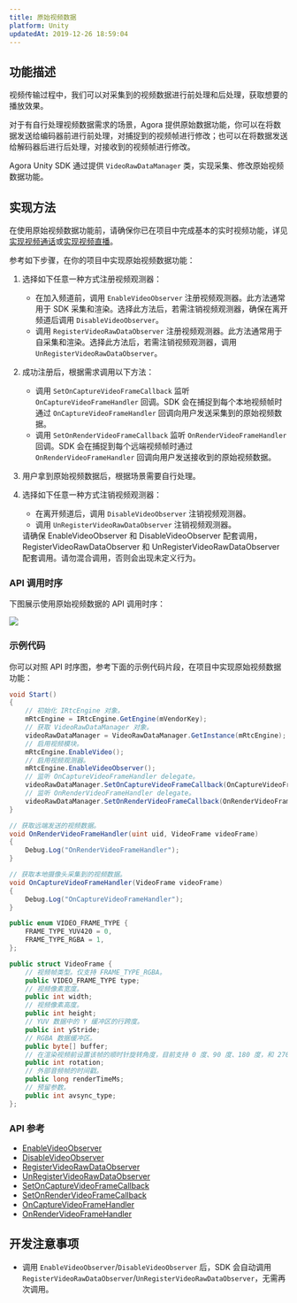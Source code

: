 ```yaml
---
title: 原始视频数据
platform: Unity
updatedAt: 2019-12-26 18:59:04
---
```

## 功能描述

视频传输过程中，我们可以对采集到的视频数据进行前处理和后处理，获取想要的播放效果。

对于有自行处理视频数据需求的场景，Agora 提供原始数据功能，你可以在将数据发送给编码器前进行前处理，对捕捉到的视频帧进行修改；也可以在将数据发送给解码器后进行后处理，对接收到的视频帧进行修改。

Agora Unity SDK 通过提供 `VideoRawDataManager` 类，实现采集、修改原始视频数据功能。

## 实现方法

在使用原始视频数据功能前，请确保你已在项目中完成基本的实时视频功能，详见[实现视频通话](https://docs.agora.io/cn/Video/start_call_unity?platform=Unity)或[实现视频直播](https://docs.agora.io/cn/Interactive%20Broadcast/start_live_unity?platform=Unity)。

参考如下步骤，在你的项目中实现原始视频数据功能：

1. 选择如下任意一种方式注册视频观测器：
   - 在加入频道前，调用 `EnableVideoObserver` 注册视频观测器。此方法通常用于 SDK 采集和渲染。选择此方法后，若需注销视频观测器，确保在离开频道后调用 `DisableVideoObserver`。
   - 调用 `RegisterVideoRawDataObserver` 注册视频观测器。此方法通常用于自采集和渲染。选择此方法后，若需注销视频观测器，调用 `UnRegisterVideoRawDataObserver`。

2. 成功注册后，根据需求调用以下方法：
   - 调用 `SetOnCaptureVideoFrameCallback` 监听 `OnCaptureVideoFrameHandler` 回调。SDK 会在捕捉到每个本地视频帧时通过 `OnCaptureVideoFrameHandler` 回调向用户发送采集到的原始视频数据。
   - 调用 `SetOnRenderVideoFrameCallback` 监听 `OnRenderVideoFrameHandler` 回调。SDK 会在捕捉到每个远端视频帧时通过 `OnRenderVideoFrameHandler` 回调向用户发送接收到的原始视频数据。

3. 用户拿到原始视频数据后，根据场景需要自行处理。
4. 选择如下任意一种方式注销视频观测器：
   - 在离开频道后，调用 `DisableVideoObserver` 注销视频观测器。
   - 调用 `UnRegisterVideoRawDataObserver` 注销视频观测器。
   <div class="alert note">请确保 EnableVideoObserver 和 DisableVideoObserver 配套调用，RegisterVideoRawDataObserver 和 UnRegisterVideoRawDataObserver 配套调用。请勿混合调用，否则会出现未定义行为。</div>

### API 调用时序

下图展示使用原始视频数据的 API 调用时序：

![](https://web-cdn.agora.io/docs-files/1576236749828)

### 示例代码

你可以对照 API 时序图，参考下面的示例代码片段，在项目中实现原始视频数据功能：

```C#
void Start()
{
    // 初始化 IRtcEngine 对象。
    mRtcEngine = IRtcEngine.GetEngine(mVendorKey);
    // 获取 VideoRawDataManager 对象。
    videoRawDataManager = VideoRawDataManager.GetInstance(mRtcEngine);
    // 启用视频模块。
    mRtcEngine.EnableVideo();
    // 启用视频观测器。
    mRtcEngine.EnableVideoObserver();
    // 监听 OnCaptureVideoFrameHandler delegate。
    videoRawDataManager.SetOnCaptureVideoFrameCallback(OnCaptureVideoFrameHandler);
    // 监听 OnRenderVideoFrameHandler delegate。
    videoRawDataManager.SetOnRenderVideoFrameCallback(OnRenderVideoFrameHandler);
}

// 获取远端发送的视频数据。
void OnRenderVideoFrameHandler(uint uid, VideoFrame videoFrame)
{
    Debug.Log("OnRenderVideoFrameHandler");
}

// 获取本地摄像头采集到的视频数据。
void OnCaptureVideoFrameHandler(VideoFrame videoFrame)
{
    Debug.Log("OnCaptureVideoFrameHandler");
}

public enum VIDEO_FRAME_TYPE {
    FRAME_TYPE_YUV420 = 0, 
    FRAME_TYPE_RGBA = 1,
};

public struct VideoFrame {
    // 视频帧类型。仅支持 FRAME_TYPE_RGBA。
    public VIDEO_FRAME_TYPE type;
    // 视频像素宽度。
    public int width; 
    // 视频像素高度。
    public int height; 
    // YUV 数据中的 Y 缓冲区的行跨度。
    public int yStride; 
    // RGBA 数据缓冲区。
    public byte[] buffer; 
    // 在渲染视频前设置该帧的顺时针旋转角度，目前支持 0 度、90 度、180 度，和 270 度。
    public int rotation;
    // 外部音频帧的时间戳。
    public long renderTimeMs;
    // 预留参数。
    public int avsync_type;
};
```



### API 参考

- [EnableVideoObserver](./API%20Reference/unity/classagora__gaming__rtc_1_1_i_rtc_engine.html#ace979cd59611a0cc39e13f8ea33c0f7c)
- [DisableVideoObserver](./API%20Reference/unity/classagora__gaming__rtc_1_1_i_rtc_engine.html#ace613c4deed4548ee30a80a18a7007df)
- [RegisterVideoRawDataObserver](./API%20Reference/unity/classagora__gaming__rtc_1_1_video_raw_data_manager.html#ad2fddfb037739fdcb5cdd245caeb12f0)
- [UnRegisterVideoRawDataObserver](./API%20Reference/unity/classagora__gaming__rtc_1_1_video_raw_data_manager.html#ad485000862fc71f39889f826f1353ba3)
- [SetOnCaptureVideoFrameCallback](./API%20Reference/unity/classagora__gaming__rtc_1_1_video_raw_data_manager.html#a86b6c82c97dbe94f7a11839506a09109)
- [SetOnRenderVideoFrameCallback](./API%20Reference/unity/classagora__gaming__rtc_1_1_video_raw_data_manager.html#ad7516aa3de9f25b208fe2aa9baf56097)
- [OnCaptureVideoFrameHandler](./API%20Reference/unity/classagora__gaming__rtc_1_1_video_raw_data_manager.html#a7173eb3a85e986f50696732076c811b9)
- [OnRenderVideoFrameHandler](./API%20Reference/unity/classagora__gaming__rtc_1_1_video_raw_data_manager.html#a2ad89cb34bf7ca354ee71a35985bb5c7)

## 开发注意事项

- 调用 `EnableVideoObserver`/`DisableVideoObserver` 后，SDK 会自动调用 `RegisterVideoRawDataObserver`/`UnRegisterVideoRawDataObserver`，无需再次调用。